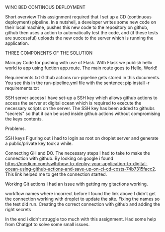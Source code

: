WINC BED CONTINOUS DEPLOYMENT

Short overview
This assignment required that I set up a CD (continuous deployment) pipeline. In a nutshell, a developer writes some new code on their local machine, pushes this new code to the repository on github, github then uses a action to automatically test the code, and (if these tests are successful) uploads the new code to the server which is running the application.

THREE COMPONENTS OF THE SOLUTION

Main.py
Code for pushing with use of Flask. With Flask we publish hello world to app using fuction app.route. The main route goes to Hello, World!

Requirements.txt
Github actions run-pipeline gets stored in this documents. You see this in the run-pipeline.yml file with the sentence: pip install -r requirements.txt

SSH server access
I have set-up a SSH key which allows github actions to access the server at digital ocean which is required to execute the necessary scripts on the server. The SSH key has been added to githubs "secrets" so that it can be used inside github actions without compromising the keys contents.

Problems.

SSH keys
Figuring out i had to login as root on droplet server and generate a public/private key took a while.

Connecting GH and DO.
The necessary steps I had to take to make the connection with github. By looking on google i found https://medium.com/swlh/how-to-deploy-your-application-to-digital-ocean-using-github-actions-and-save-up-on-ci-cd-costs-74b7315facc2. This link helped me to get the connection started.

Working Git actions
I had an issue with getting my gitactions working.

workflow names where incorrect
before I found the link above I didn't get the connection working with droplet to update the site. Fixing the names so the test did run. Creating the correct connection with github and adding the right secrets

In the end i didn't struggle too much with this assignment. Had some help from Chatgpt to solve some small issues.
